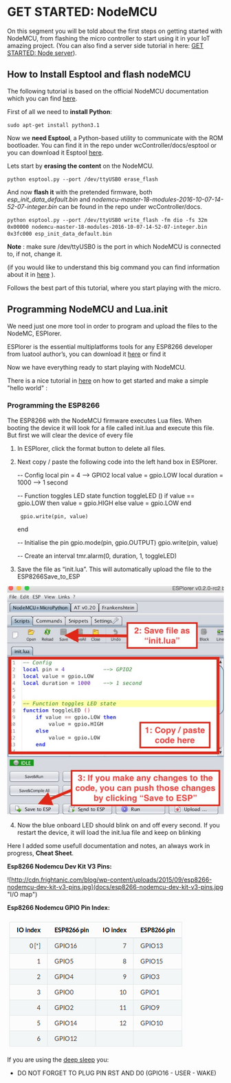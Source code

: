 # GET STARTED: NodeMCU #

On this segment you will be told about the first steps on getting started with NodeMCU, from flashing the micro controller to start using it in your IoT amazing project.
(You can also find a server side tutorial in here: [GET STARTED: Node server](../wcServer/README.md)).

## How to Install Esptool and flash nodeMCU ##

The following tutorial is based on the official NodeMCU documentation which you can find [here](https://nodemcu.readthedocs.io/en/master/en/flash/).

First of all we need to **install Python**: 

	sudo apt-get install python3.1

Now we **need Esptool**, a Python-based utility to communicate with the ROM bootloader. 
You can find it in the repo under wcController/docs/esptool or you can download it Esptool [here](https://github.com/espressif/esptool).

Lets start by **erasing the content** on the NodeMCU.

	python esptool.py --port /dev/ttyUSB0 erase_flash

And now **flash it** with the pretended firmware, both _esp_init_data_default.bin_ and _nodemcu-master-18-modules-2016-10-07-14-52-07-integer.bin_ can be found in the repo under wcController/docs.

	python esptool.py --port /dev/ttyUSB0 write_flash -fm dio -fs 32m 0x00000 nodemcu-master-18-modules-2016-10-07-14-52-07-integer.bin 0x3fc000 esp_init_data_default.bin
    
**Note** : make sure /dev/ttyUSB0 is the port in which NodeMCU is connected to, if not, change it. 

(if you would like to understand this big command you can find information about it in [here](https://espressif.com/en/support/explore/get-started/esp8266/getting-started-guide) ).

Follows the best part of this tutorial, where you start playing with the micro.


## Programming NodeMCU and Lua.init ##

We need just one more tool in order to program and upload the files to the NodeMC, ESPlorer.

ESPlorer is the essential multiplatforms tools for any ESP8266 developer from luatool author’s, you can download it [here](https://github.com/4refr0nt/ESPlorer) or find it 

Now we have everything ready to start playing with NodeMCU.

There is a nice tutorial in [here](https://odd-one-out.serek.eu/esp8266-nodemcu-getting-started-hello-world/) on how to get started and make a simple "hello world" :

### Programming the ESP8266 ###

The ESP8266 with the NodeMCU firmware executes Lua files. When booting the device it will look for a file called init.lua and execute this file. But first we will clear the device of every file

1) In ESPlorer, click the format button to delete all files.

2) Next copy / paste the following code into the left hand box in ESPlorer.

    
    -- Config
    local pin = 4            --> GPIO2
    local value = gpio.LOW
    local duration = 1000    --> 1 second


    -- Function toggles LED state
    function toggleLED ()
        if value == gpio.LOW then
            value = gpio.HIGH
        else
            value = gpio.LOW
        end

        gpio.write(pin, value)
    end


    -- Initialise the pin
    gpio.mode(pin, gpio.OUTPUT)
    gpio.write(pin, value)

    -- Create an interval
    tmr.alarm(0, duration, 1, toggleLED)

3) Save the file as “init.lua”. This will automatically upload the file to the ESP8266Save_to_ESP

![see the image under wcController/docs/Save_to_ESP.jpg](docs/Save_to_ESP.jpg)

4) Now the blue onboard LED should blink on and off every second. If you restart the device, it will load the init.lua file and keep on blinking

Here I added some usefull documentation and notes, an always work in progress, **Cheat Sheet**.


**Esp8266 Nodemcu Dev Kit V3 Pins:**

![http://cdn.frightanic.com/blog/wp-content/uploads/2015/09/esp8266-nodemcu-dev-kit-v3-pins.jpg](docs/esp8266-nodemcu-dev-kit-v3-pins.jpg "I/O map")

**Esp8266 Nodemcu GPIO Pin Index:**

![Problem with image: Check NodeMcu documentation](docs/GPIO_nodeMCU_PinIndex.png "NodeMCU GPIO")

If you are using the [deep sleep](https://nodemcu.readthedocs.io/en/master/en/modules/rtctime/#example) you: 

 - DO NOT FORGET TO PLUG PIN RST AND D0 (GPIO16 - USER - WAKE)

